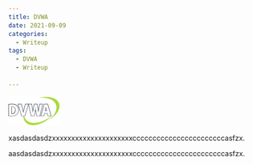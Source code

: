 ```yaml
---
title: DVWA
date: 2021-09-09
categories:
  - Writeup
tags:
  - DVWA
  - Writeup
  
---
```

<p><img src="/assets/images/dvwa.png" alt="" /></p>

<p>xasdasdasdzxxxxxxxxxxxxxxxxxxxxxcccccccccccccccccccccccasfzx.</p>

<p>aasdasdasdzxxxxxxxxxxxxxxxxxxxxxcccccccccccccccccccccccasfzx.</p>
